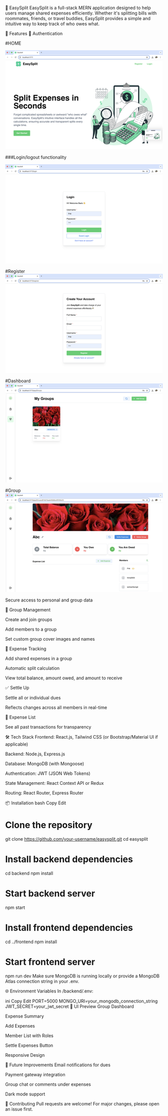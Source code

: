🧾 EasySplit
EasySplit is a full-stack MERN application designed to help users manage shared expenses efficiently. Whether it's splitting bills with roommates, friends, or travel buddies, EasySplit provides a simple and intuitive way to keep track of who owes what.


🚀 Features
🔐 Authentication

#HOME

![Home](Home.png)

###Login/logout functionality

![Login](Login.png)

#Register
![Register](Register.png)

#Dashboard
![Dashboard](Dashboard.png)

#Group
![Group](Group.png)







Secure access to personal and group data

👥 Group Management

Create and join groups

Add members to a group

Set custom group cover images and names

💸 Expense Tracking

Add shared expenses in a group

Automatic split calculation

View total balance, amount owed, and amount to receive

✅ Settle Up

Settle all or individual dues

Reflects changes across all members in real-time

🧾 Expense List

See all past transactions for transparency

🛠️ Tech Stack
Frontend: React.js, Tailwind CSS (or Bootstrap/Material UI if applicable)

Backend: Node.js, Express.js

Database: MongoDB (with Mongoose)

Authentication: JWT (JSON Web Tokens)

State Management: React Context API or Redux

Routing: React Router, Express Router

📦 Installation
bash
Copy
Edit
# Clone the repository
git clone https://github.com/your-username/easysplit.git
cd easysplit

# Install backend dependencies
cd backend
npm install

# Start backend server
npm start

# Install frontend dependencies
cd ../frontend
npm install

# Start frontend server
npm run dev
Make sure MongoDB is running locally or provide a MongoDB Atlas connection string in your .env.

🌐 Environment Variables
In /backend/.env:

ini
Copy
Edit
PORT=5000
MONGO_URI=your_mongodb_connection_string
JWT_SECRET=your_jwt_secret
📸 UI Preview
Group Dashboard

Expense Summary

Add Expenses

Member List with Roles

Settle Expenses Button

Responsive Design

🧠 Future Improvements
Email notifications for dues

Payment gateway integration

Group chat or comments under expenses

Dark mode support

🤝 Contributing
Pull requests are welcome! For major changes, please open an issue first.


